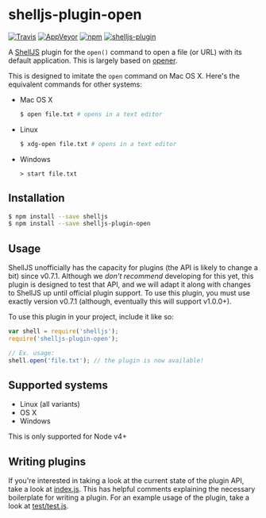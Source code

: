 # shelljs-plugin-open

[![Travis](https://img.shields.io/travis/shelljs/plugin-open/master.svg?style=flat-square&label=unix)](https://travis-ci.org/shelljs/plugin-open)
[![AppVeyor](https://img.shields.io/appveyor/ci/shelljs/plugin-open/master.svg?style=flat-square&label=windows)](https://ci.appveyor.com/project/shelljs/plugin-open/branch/master)
[![npm](https://img.shields.io/npm/v/shelljs-plugin-open.svg?style=flat-square)](https://www.npmjs.com/package/shelljs-plugin-open)
[![shelljs-plugin](https://img.shields.io/badge/shelljs-plugin-brightgreen.svg?style=flat-square)](https://github.com/shelljs/shelljs/wiki/Using-ShellJS-Plugins)

A [ShellJS](https://github.com/shelljs/shelljs) plugin for the `open()` command
to open a file (or URL) with its default application. This is largely based on
[opener](https://github.com/domenic/opener).

This is designed to imitate the `open` command on Mac OS X. Here's the
equivalent commands for other systems:

 - Mac OS X

   ```bash
   $ open file.txt # opens in a text editor
   ```

 - Linux

   ```bash
   $ xdg-open file.txt # opens in a text editor
   ```

 - Windows

   ```
   > start file.txt
   ```

## Installation

```bash
$ npm install --save shelljs
$ npm install --save shelljs-plugin-open
```

## Usage

ShellJS unofficially has the capacity for plugins (the API is likely to change a
bit) since v0.7.1. Although we *don't recommend* developing for this yet, this
plugin is designed to test that API, and we will adapt it along with changes to
ShellJS up until official plugin support. To use this plugin, you must use
exactly version v0.7.1 (although, eventually this will support v1.0.0+).

To use this plugin in your project, include it like so:

```javascript
var shell = require('shelljs');
require('shelljs-plugin-open');

// Ex. usage:
shell.open('file.txt'); // the plugin is now available!
```

## Supported systems

 - Linux (all variants)
 - OS X
 - Windows

This is only supported for Node v4+

## Writing plugins

If you're interested in taking a look at the current state of the plugin API,
take a look at [index.js](index.js). This has helpful comments explaining the
necessary boilerplate for writing a plugin. For an example usage of the plugin,
take a look at [test/test.js](test/test.js).

